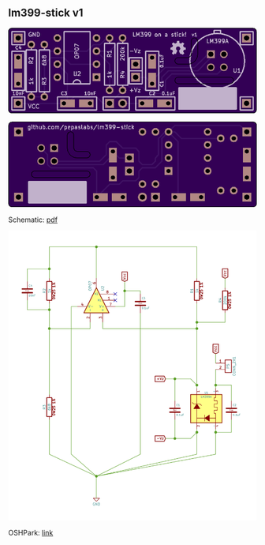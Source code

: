 ## lm399-stick v1

![](top-large.png)

![](bottom-large.png)

Schematic: [pdf](lm399-stick.pdf)

![](lm399-stick.png)

OSHPark: [link](https://oshpark.com/shared_projects/kTT3cuQF)
